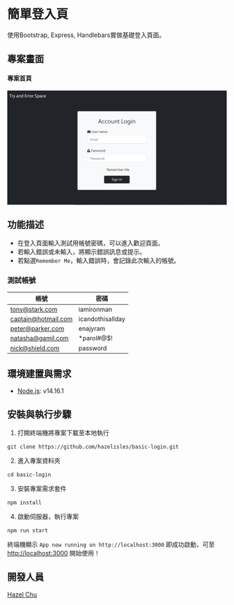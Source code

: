 # 簡單登入頁
使用Bootstrap, Express, Handlebars實做基礎登入頁面。

## 專案畫面
<h4> 專案首頁 </h4>
<img align="center" src="https://github.com/hazelisles/basic-login/blob/master/demo.JPG?raw=true" width="750"/>

## 功能描述
* 在登入頁面輸入測試用帳號密碼，可以進入歡迎頁面。
* 若輸入錯誤或未輸入，將顯示錯誤訊息或提示。
* 若點選`Remember Me`，輸入錯誤時，會記錄此次輸入的帳號。
### 測試帳號
| 帳號 | 密碼 |
|-----|------|
|tony@stark.com|iamironman|
|captain@hotmail.com|icandothisallday|
|peter@parker.com|enajyram|
|natasha@gamil.com|*parol#@$!|
|nick@shield.com|password|

## 環境建置與需求
* [Node.js](https://nodejs.org/en/): v14.16.1

## 安裝與執行步驟
1. 打開終端機將專案下載至本地執行
```
git clone https://github.com/hazelisles/basic-login.git
``` 
2. 進入專案資料夾
```
cd basic-login
```
3. 安裝專案需求套件
```
npm install 
```
4. 啟動伺服器，執行專案
```
npm run start
```
終端機顯示 `App now running on http://localhost:3000` 即成功啟動，可至 [http://localhost:3000](http://localhost:3000) 開始使用！

## 開發人員
[Hazel Chu](https://github.com/hazelisles)
